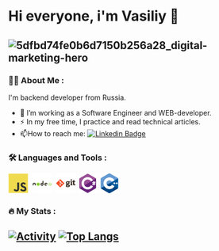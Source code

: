 # Hi everyone, i'm Vasiliy 👋
![5dfbd74fe0b6d7150b256a28_digital-marketing-hero](https://user-images.githubusercontent.com/107361187/230791166-675fa676-d730-4d59-9cd8-0ebf68fa681d.gif)
---
### :man_technologist: About Me :
I'm backend developer from Russia.
- :telescope: I’m working as a Software Engineer and WEB-developer.
- :zap: In my free time, I practice and read technical articles.
- :mailbox:How to reach me: [![Linkedin Badge](https://img.shields.io/badge/-kakbar-blue?style=flat&logo=Linkedin&logoColor=white)](t.me/floyz_g)

### :hammer_and_wrench: Languages and Tools :
<div>
  <img src="https://github.com/devicons/devicon/blob/master/icons/javascript/javascript-original.svg" title="JavaScript" alt="JavaScript" width="40" height="40"/>&nbsp;
  <img src="https://github.com/devicons/devicon/blob/master/icons/nodejs/nodejs-original-wordmark.svg" title="NodeJS" alt="NodeJS" width="40" height="40"/>&nbsp;
  <img src="https://github.com/devicons/devicon/blob/master/icons/git/git-original-wordmark.svg" title="Git" **alt="Git" width="40" height="40"/>
  <img src="https://raw.githubusercontent.com/devicons/devicon/1119b9f84c0290e0f0b38982099a2bd027a48bf1/icons/csharp/csharp-original.svg" height="40" width="40">  
  <img src="https://raw.githubusercontent.com/devicons/devicon/1119b9f84c0290e0f0b38982099a2bd027a48bf1/icons/cplusplus/cplusplus-original.svg" height="40" width="40">
</div>

### :fire: My Stats :
[![Activity](https://github-readme-stats.vercel.app/api?username=FloyzenCode&show_icons=true&theme=white)](https://github.com/FloyzenCode)
[![Top Langs](https://github-readme-stats.vercel.app/api/top-langs/?username=FloyzenCode&layout=compact)](https://github.com/anuraghazra/github-readme-stats)
---
